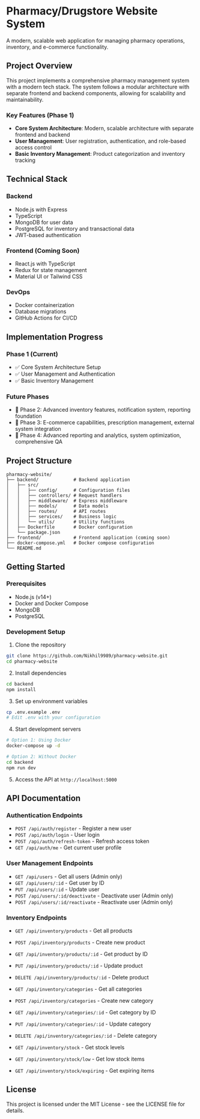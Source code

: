# Pharmacy/Drugstore Website System

A modern, scalable web application for managing pharmacy operations, inventory, and e-commerce functionality.

## Project Overview

This project implements a comprehensive pharmacy management system with a modern tech stack. The system follows a modular architecture with separate frontend and backend components, allowing for scalability and maintainability.

### Key Features (Phase 1)

- **Core System Architecture**: Modern, scalable architecture with separate frontend and backend
- **User Management**: User registration, authentication, and role-based access control
- **Basic Inventory Management**: Product categorization and inventory tracking

## Technical Stack

### Backend
- Node.js with Express
- TypeScript
- MongoDB for user data
- PostgreSQL for inventory and transactional data
- JWT-based authentication

### Frontend (Coming Soon)
- React.js with TypeScript
- Redux for state management
- Material UI or Tailwind CSS

### DevOps
- Docker containerization
- Database migrations
- GitHub Actions for CI/CD

## Implementation Progress

### Phase 1 (Current)
- ✅ Core System Architecture Setup
- ✅ User Management and Authentication
- ✅ Basic Inventory Management

### Future Phases
- 🔄 Phase 2: Advanced inventory features, notification system, reporting foundation
- 🔄 Phase 3: E-commerce capabilities, prescription management, external system integration
- 🔄 Phase 4: Advanced reporting and analytics, system optimization, comprehensive QA

## Project Structure

```
pharmacy-website/
├── backend/             # Backend application
│   ├── src/
│   │   ├── config/      # Configuration files
│   │   ├── controllers/ # Request handlers
│   │   ├── middleware/  # Express middleware
│   │   ├── models/      # Data models
│   │   ├── routes/      # API routes
│   │   ├── services/    # Business logic
│   │   └── utils/       # Utility functions
│   ├── Dockerfile       # Docker configuration
│   └── package.json
├── frontend/            # Frontend application (coming soon)
├── docker-compose.yml   # Docker compose configuration
└── README.md
```

## Getting Started

### Prerequisites
- Node.js (v14+)
- Docker and Docker Compose
- MongoDB
- PostgreSQL

### Development Setup

1. Clone the repository
```bash
git clone https://github.com/Nikhil9989/pharmacy-website.git
cd pharmacy-website
```

2. Install dependencies
```bash
cd backend
npm install
```

3. Set up environment variables
```bash
cp .env.example .env
# Edit .env with your configuration
```

4. Start development servers
```bash
# Option 1: Using Docker
docker-compose up -d

# Option 2: Without Docker
cd backend
npm run dev
```

5. Access the API at `http://localhost:5000`

## API Documentation

### Authentication Endpoints
- `POST /api/auth/register` - Register a new user
- `POST /api/auth/login` - User login
- `POST /api/auth/refresh-token` - Refresh access token
- `GET /api/auth/me` - Get current user profile

### User Management Endpoints
- `GET /api/users` - Get all users (Admin only)
- `GET /api/users/:id` - Get user by ID
- `PUT /api/users/:id` - Update user
- `POST /api/users/:id/deactivate` - Deactivate user (Admin only)
- `POST /api/users/:id/reactivate` - Reactivate user (Admin only)

### Inventory Endpoints
- `GET /api/inventory/products` - Get all products
- `POST /api/inventory/products` - Create new product
- `GET /api/inventory/products/:id` - Get product by ID
- `PUT /api/inventory/products/:id` - Update product
- `DELETE /api/inventory/products/:id` - Delete product

- `GET /api/inventory/categories` - Get all categories
- `POST /api/inventory/categories` - Create new category
- `GET /api/inventory/categories/:id` - Get category by ID
- `PUT /api/inventory/categories/:id` - Update category
- `DELETE /api/inventory/categories/:id` - Delete category

- `GET /api/inventory/stock` - Get stock levels
- `GET /api/inventory/stock/low` - Get low stock items
- `GET /api/inventory/stock/expiring` - Get expiring items

## License

This project is licensed under the MIT License - see the LICENSE file for details.
